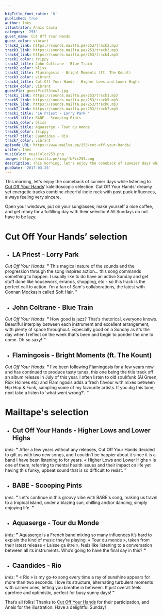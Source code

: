 ```yaml
---

bigTitle_font_ratio: '6'
published: true
author: Inès
illustrator: Anais Caura
category: '253'
guest_name: Cut Off Your Hands
guest_color: vibrant
track2_link: https://sounds.mailta.pe/253/track2.mp3
track3_link: https://sounds.mailta.pe/253/track3.mp3
track4_link: https://sounds.mailta.pe/253/track4.mp3
track1_color: trippy
track2_title: John Coltrane - Blue Train
track2_color: bliss
track3_title: Flamingosis - Bright Moments (ft. The Kount)
track3_color: vibrant
track4_title: Cut Off Your Hands - Higher Lows and Lower Highs
track4_color: vibrant
guestPic: guestPic253new2.jpg
track1_link: https://sounds.mailta.pe/253/track1.mp3
track5_link: https://sounds.mailta.pe/253/track5.mp3
track6_link: https://sounds.mailta.pe/253/track6.mp3
track7_link: https://sounds.mailta.pe/253/track7.mp3
track1_title: 'LA Priest - Lorry Park '
track5_title: BABE - Scooping Pints
track5_color: bliss
track6_title: Aquaserge - Tour du monde
track6_color: trippy
track7_title: Caandides - Rio
track7_color: vibrant
episode_URL: https://www.mailta.pe/253/cut-off-your-hands/
writer: Inès
musiColor: musiColor253.png
image: https://mailta.pe/img/fbPic253.png
description: This morning, let's enjoy the comeback of sunnier days while listening to Cut Off Your Hands' kaleidoscopic selection. Open your windows, put on your sunglasses, make yourself a nice coffee, and get ready for a fulfilling day with their selection! All Sundays do not have to be lazy.
pubDate: '2017-03-26'
---
```

This morning, let's enjoy the comeback of sunnier days while listening to [Cut Off Your Hands](https://www.facebook.com/cutoffyourhands/ "Facebook")’ kaleidoscopic selection. Cut Off Your Hands' dreamy yet energetic tracks combine cheerful indie rock with post punk influences, always feeling very sincere. 
<p>Open your windows, put on your sunglasses, make yourself a nice coffee, and get ready for a fulfilling day with their selection! All Sundays do not have to be lazy.



# **Cut Off Your Hands’ selection**

+ ## LA Priest - Lorry Park
_Cut Off Your Hands_: **"** This magical nature of the sounds and the progression through the song inspires action... this song commands something to happen. I usually like to do have an active Sunday and get stuff done like housework, errands, shopping, etc - so this track is the perfect call to action. I'm a fan of Sam's collaborations, the latest with Connan Mockasin called Soft Hair. **"** 

+ ## John Coltrane - Blue Train
_Cut Off Your Hands_: **"** How good is jazz? That's rhetorical, everyone knows. Beautiful interplay between each instrument and excellent arrangement, with plenty of space throughout. Especially good on a Sunday as it's the day when I reflect on the week that's been and begin to ponder the one to come. Oh so saxy! **"** 

+ ## Flamingosis - Bright Moments (ft. The Kount)
_Cut Off Your Hands_: **"** I've been following Flamingosis for a few years now and has continued to produce tasty tunes, this one being the title track off an album release in July of this year. I often listen to old soul/funk (Al Green, Rick Holmes etc) and Flamingosis adds a fresh flavour with mixes between Hip Hop & Funk, sampling some of my favourite artists. If you dig this tune, next take a listen to 'what went wrong?'. **"** 



# Mailtape's selection

+ ## Cut Off Your Hands - Higher Lows and Lower Highs
_Inès_: **"** After a few years without any releases, Cut Off Your Hands decided to gift us with two new songs, and I couldn’t be happier about it since it is a band I have been listening to for years. « Higher Lows and Lower Highs » is one of them, referring to mental health issues and their impact on life yet having this funky, upbeat sound that is so difficult to resist. **"**  

+ ## BABE - Scooping Pints
_Inès_: **"** Let's continue in this groovy vibe with BABE's song, making us travel to a tropical island, under a blazing sun, chilling and/or dancing, simply enjoying life. **"** 

+ ## Aquaserge - Tour du Monde
_Inès_: **"** Aquaserge is a French band mixing so many influences it’s hard to explain the kind of music they’re playing. « Tour du monde », taken from their latest release « Laisse ça être », feels like listening to a conversation between all its instruments. Who’s going to have the final say in this? **"** 

+ ## Caandides - Rio
_Inès_: **"** « Rio » is my go-to song every time a ray of sunshine appears for more than two seconds. I love its structure, alternating turbulent moments with calmer ones, letting you breathe in between. It just overall feels carefree and optimistic, perfect for busy sunny days! **"** 


That’s all folks! Thanks to [Cut Off Your Hands](https://www.facebook.com/cutoffyourhands/ "Facebook") for their participation, and Anais for the illustration. Have a delightful Sunday! 
